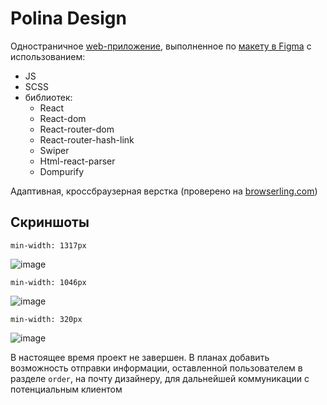 # Polina Design

Одностраничное [web-приложение](https://foxy-desu.github.io/polina-design/), выполненное по [макету в Figma](https://www.figma.com/file/JH09ZNOStHlEJs9RI9iGx9/%D0%BC%D0%BE%D0%B9-%D1%81%D0%B0%D0%B9%D1%82?type=design&mode=design&t=Y0i269JiyKKzRKyW-0) с использованием:

- JS
- SCSS
- библиотек:
  - React
  - React-dom
  - React-router-dom
  - React-router-hash-link
  - Swiper
  - Html-react-parser
  - Dompurify
 
Адаптивная, кроссбраузерная верстка (проверено на [browserling.com](https://www.browserling.com/))

## Скриншоты


`min-width: 1317px`

![image](https://github.com/Foxy-desu/polina-design/assets/87661341/b9edf7b5-ca8b-4d2d-9a2b-dc4bdb5e4a2d)


`min-width: 1046px`

![image](https://github.com/Foxy-desu/polina-design/assets/87661341/fcfaf026-5e84-417c-b981-f9f132ef7a4b)


`min-width: 320px`

![image](https://github.com/Foxy-desu/polina-design/assets/87661341/6afd46bf-ff47-4eff-bada-ab2c50c6b260)


В настоящее время проект не завершен. В планах добавить возможность отправки информации, оставленной пользователем в разделе `order`, на почту дизайнеру, для дальнейшей коммуникации с потенциальным клиентом
